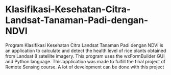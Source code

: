 # Klasifikasi-Kesehatan-Citra-Landsat-Tanaman-Padi-dengan-NDVI
Program Klasifikasi Kesehatan Citra Landsat Tanaman Padi dengan NDVI is an application to calculate and detect the health level of rice plants obtained from Landsat 8 satellite imagery. This program uses the wxFormBuilder GUI and Python language. This application was made to fulfill the final project of Remote Sensing course. A lot of development can be done with this project
